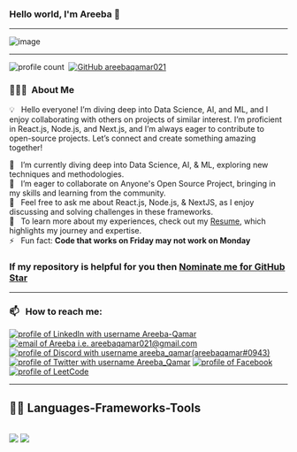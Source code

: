 ### Hello world, I'm Areeba 👋 

-----

<p align="center">
 
![image](https://user-images.githubusercontent.com/61057666/169029838-74df663d-2e62-4d77-bdff-b43f7d63f00f.png)

</p>

-----

![profile count](https://komarev.com/ghpvc/?username=areebaqamar021&color=red)&nbsp;
[![GitHub areebaqamar021](https://img.shields.io/github/followers/areebaqamar021?label=follow&style=social)](https://github.com/areebaqamar021)&nbsp;

### 👨🏻‍💻 &nbsp;About Me

💡 &nbsp; Hello everyone! I’m diving deep into Data Science, AI, and ML, and I enjoy collaborating with others on projects of similar interest. I’m proficient in React.js, Node.js, and Next.js, and I’m always eager to contribute to open-source projects. Let’s connect and create something amazing together!

🌱 &nbsp; I’m currently diving deep into Data Science, AI, & ML, exploring new techniques and methodologies.\
👯 &nbsp; I’m eager to collaborate on Anyone's Open Source Project, bringing in my skills and learning from the community.\
💬 &nbsp; Feel free to ask me about React.js, Node.js, & NextJS, as I enjoy discussing and solving challenges in these frameworks.\
📄 &nbsp; To learn more about my experiences, check out my <a href="https://drive.google.com/file/d/1-L7DNQDR1zeXZ_2tOTfqZ2k_pCeBjJ7P/view?usp=sharing">Resume</a>, which highlights my journey and expertise.\
⚡ &nbsp; Fun fact: **Code that works on Friday may not work on Monday**

### If my repository is helpful for you then [Nominate me for GitHub Star](https://stars.github.com/nominate/)

-----
### 📫 &nbsp; How to reach me:

<div>
  <a href="https://www.linkedin.com/in/areeba-qamar-7a40471a4/"><img src="https://img.shields.io/badge/LinkedIn-0A66C2?style=for-the-badge&logo=linkedin&logoColor=white" alt="profile of LinkedIn with username Areeba-Qamar" /></a>
  <a href="mailto:areebaqamar021@gmail.com"><img src="https://img.shields.io/badge/Gmail-EA4335?style=for-the-badge&logo=gmail&logoColor=white" alt="email of Areeba i.e.   areebaqamar021@gmail.com" /></a>
  <a href="https://discordapp.com/areebaqamar"><img src="https://img.shields.io/badge/Discord-5865F2?style=for-the-badge&logo=discord&logoColor=white" alt="profile of Discord with username areeba_qamar(areebaqamar#0943)" /></a>
  <a href="https://x.com/AreebaQamar5"><img src="https://img.shields.io/badge/Twitter-1DA1F2?style=for-the-badge&logo=twitter&logoColor=white" alt="profile of Twitter with username Areeba_Qamar" /></a>
  <a href="https://facebook.com/areeba.qamar.988"><img src="https://img.shields.io/badge/Facebook-1877F2?style=for-the-badge&logo=facebook&logoColor=white" alt="profile of Facebook" /></a>
  <a href="https://leetcode.com/u/areebaqamar021/"><img src="https://img.shields.io/badge/LeetCode-FFA116?style=for-the-badge&logo=leetcode&logoColor=white" alt="profile of LeetCode" /></a>
</div>

-----
<h2> 🧑‍💻 Languages-Frameworks-Tools </h2>
<br/>
<div>
    <img src="https://skillicons.dev/icons?i=react,,nextjs,mui,html,css,vscode,github,tailwind,git,redux,sass,netlify,vercel,firebase" />
    <img src="https://skillicons.dev/icons?i=flutter,jquery,nodejs,python,javascript,typescript,express,postman,mongodb,postgres,graphql,mysql,figma,bootstrap" />
 <br>
</div>
<br/>

